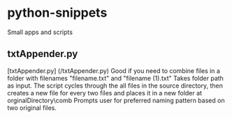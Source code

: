 # python-snippets
Small apps and scripts

## txtAppender.py
[txtAppender.py] (/txtAppender.py)
Good if you need to combine files in a folder with filenames "filename.txt" and "filename (1).txt"
Takes folder path as input. The script cycles through the all files in the source directory, then creates a new file for every two files and places it in a new folder at orginalDirectory\comb
Prompts user for preferred naming pattern based on two original files.
